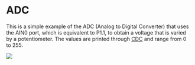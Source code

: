 # ADC

This is a simple example of the ADC (Analog to Digital Converter) that uses the AIN0 port, which is equivalent to P1.1, to obtain a voltage that is varied by a potentiometer. The values are printed through [CDC](https://github.com/nstrappazzonc/CH552/tree/main/src/cdc) and range from 0 to 255.

![](https://github.com/nstrappazzonc/CH552/blob/main/assets/src/adc/schematic.png?raw=true)
